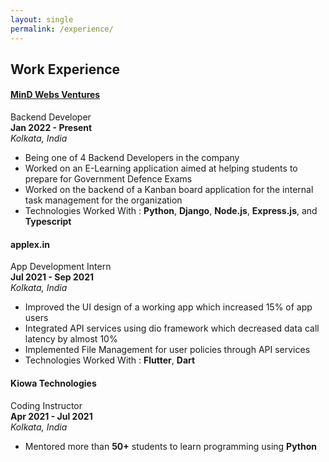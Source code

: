 ```yaml
---
layout: single
permalink: /experience/
---
```


## Work Experience

#### [MinD Webs Ventures](https://mindwebs.org/)
Backend Developer\
**Jan 2022 - Present**\
*Kolkata, India*
* Being one of 4 Backend Developers in the company
* Worked on an E-Learning application aimed at helping students to prepare for Government Defence Exams
* Worked on the backend of a Kanban board application for the internal task management for the organization
* Technologies Worked With : **Python**, **Django**, **Node.js**, **Express.js**, and **Typescript** 

#### applex.in
App Development Intern\
**Jul 2021 - Sep 2021**\
*Kolkata, India*
* Improved the UI design of a working app which increased 15% of app users
* Integrated API services using dio framework which decreased data call latency by almost 10%
* Implemented File Management for user policies through API services
* Technologies Worked With : **Flutter**, **Dart**

#### Kiowa Technologies
Coding Instructor\
**Apr 2021 - Jul 2021**\
*Kolkata, India*
* Mentored more than **50+** students to learn programming using **Python**

